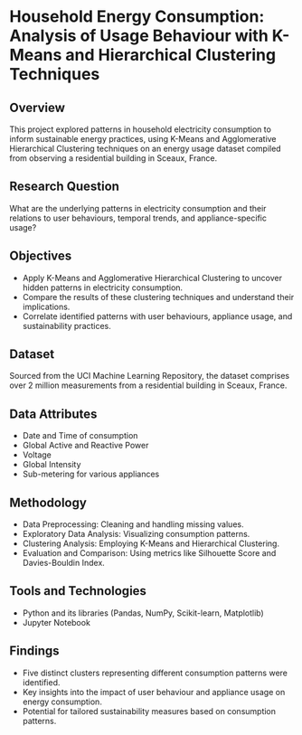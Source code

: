 
# Household Energy Consumption: Analysis of Usage Behaviour with K-Means and Hierarchical Clustering Techniques

## Overview
This project explored patterns in household electricity consumption to inform sustainable energy practices, using K-Means and Agglomerative Hierarchical Clustering techniques on an energy usage dataset compiled from observing a residential building in Sceaux, France.

## Research Question
What are the underlying patterns in electricity consumption and their relations to user behaviours, temporal trends, and appliance-specific usage?

## Objectives
- Apply K-Means and Agglomerative Hierarchical Clustering to uncover hidden patterns in electricity consumption.
- Compare the results of these clustering techniques and understand their implications.
- Correlate identified patterns with user behaviours, appliance usage, and sustainability practices.

## Dataset
Sourced from the UCI Machine Learning Repository, the dataset comprises over 2 million measurements from a residential building in Sceaux, France.

## Data Attributes
- Date and Time of consumption
- Global Active and Reactive Power
- Voltage
- Global Intensity
- Sub-metering for various appliances

## Methodology
- Data Preprocessing: Cleaning and handling missing values.
- Exploratory Data Analysis: Visualizing consumption patterns.
- Clustering Analysis: Employing K-Means and Hierarchical Clustering.
- Evaluation and Comparison: Using metrics like Silhouette Score and Davies-Bouldin Index.

## Tools and Technologies
- Python and its libraries (Pandas, NumPy, Scikit-learn, Matplotlib)
- Jupyter Notebook

## Findings
- Five distinct clusters representing different consumption patterns were identified.
- Key insights into the impact of user behaviour and appliance usage on energy consumption.
- Potential for tailored sustainability measures based on consumption patterns.
